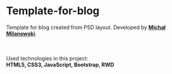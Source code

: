 # Template-for-blog
Template for blog created from PSD layout. Developed by <strong><a href="https://www.facebook.com/michalmlub">Michał Milanowski</a></strong>.<br>
<p style="margin-top: 50px;">Used technologies in this project:<br>
<strong>HTML5, CSS3, JavaScript, Bootstrap, RWD</strong></p>
